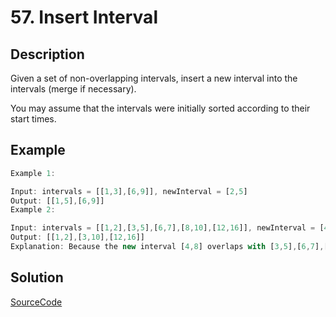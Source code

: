 # 57. Insert Interval

## Description

Given a set of non-overlapping intervals, insert a new interval into the intervals (merge if necessary).

You may assume that the intervals were initially sorted according to their start times.

## Example

```javascript
Example 1:

Input: intervals = [[1,3],[6,9]], newInterval = [2,5]
Output: [[1,5],[6,9]]
Example 2:

Input: intervals = [[1,2],[3,5],[6,7],[8,10],[12,16]], newInterval = [4,8]
Output: [[1,2],[3,10],[12,16]]
Explanation: Because the new interval [4,8] overlaps with [3,5],[6,7],[8,10].
```

## Solution

[SourceCode](./solution.js)